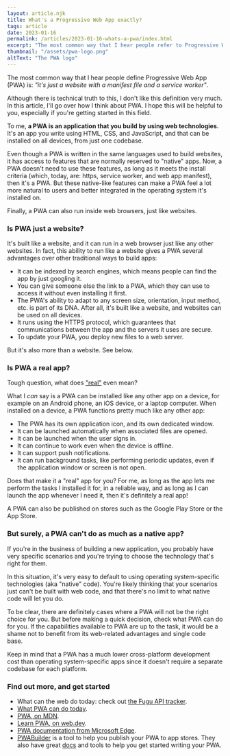 ```yaml
---
layout: article.njk
title: What's a Progressive Web App exactly?
tags: article
date: 2023-01-16
permalink: /articles/2023-01-16-whats-a-pwa/index.html
excerpt: "The most common way that I hear people refer to Progressive Web App is, it's just a website with a manifest file and a service worker. In this article, let me propose another definition."
thumbnail: "/assets/pwa-logo.png"
altText: "The PWA logo"
---
```

The most common way that I hear people define Progressive Web App (PWA) is: _"it's just a website with a manifest file and a service worker"_.

Although there is technical truth to this, I don't like this definition very much. In this article, I'll go over how I think about PWA. I hope this will be helpful to you, especially if you're getting started in this field.

To me, **a PWA is an application that you build by using web technologies.** It's an app you write using HTML, CSS, and JavaScript, and that can be installed on all devices, from just one codebase.

Even though a PWA is written in the same languages used to build websites, it has access to features that are normally reserved to "native" apps. Now, a PWA doesn't need to use these features, as long as it meets the install criteria (which, today, are: https, service worker, and web app manifest), then it's a PWA. But these native-like features can make a PWA feel a lot more natural to users and better integrated in the operating system it's installed on.

Finally, a PWA can also run inside web browsers, just like websites.

### Is PWA just a website?

It's built like a website, and it can run in a web browser just like any other websites. In fact, this ability to run like a website gives a PWA several advantages over other traditional ways to build apps:

* It can be indexed by search engines, which means people can find the app by just googling it.
* You can give someone else the link to a PWA, which they can use to access it without even installing it first.
* The PWA's ability to adapt to any screen size, orientation, input method, etc. is part of its DNA. After all, it's built like a website, and websites can be used on all devices.
* It runs using the HTTPS protocol, which guarantees that communications between the app and the servers it uses are secure.
* To update your PWA, you deploy new files to a web server.

But it's also more than a website. See below.

### Is PWA a real app?

Tough question, what does ["real"](/articles/2022-10-06-building-desktop-apps-without-native-code/#footnote-1) even mean?

What I _can_ say is a PWA can be installed like any other app on a device, for example on an Android phone, an iOS device, or a laptop computer. When installed on a device, a PWA functions pretty much like any other app:

* The PWA has its own application icon, and its own dedicated window.
* It can be launched automatically when associated files are opened.
* It can be launched when the user signs in.
* It can continue to work even when the device is offline.
* It can support push notifications.
* It can run background tasks, like performing periodic updates, even if the application window or screen is not open.

Does that make it a "real" app for you? For me, as long as the app lets me perform the tasks I installed it for, in a reliable way, and as long as I can launch the app whenever I need it, then it's definitely a real app!

A PWA can also be published on stores such as the Google Play Store or the App Store.

### But surely, a PWA can't do as much as a native app?

If you're in the business of building a new application, you probably have very specific scenarios and you're trying to choose the technology that's right for them.

In this situation, it's very easy to default to using operating system-specific technologies (aka "native" code). You're likely thinking that your scenarios just can't be built with web code, and that there's no limit to what native code will let you do.

To be clear, there are definitely cases where a PWA will not be the right choice for you. But before making a quick decision, check what PWA can do for you. If the capabilities available to PWA are up to the task, it would be a shame not to benefit from its web-related advantages and single code base.

Keep in mind that a PWA has a much lower cross-platform development cost than operating system-specific apps since it doesn't require a separate codebase for each platform.

### Find out more, and get started

* What can the web do today: check out [the Fugu API tracker](https://fugu-tracker.web.app/).
* [What PWA can do today](https://whatpwacando.today/).
* [PWA, on MDN](https://developer.mozilla.org/docs/Web/Progressive_web_apps).
* [Learn PWA, on web.dev](https://web.dev/learn/pwa/).
* [PWA documentation from Microsoft Edge](https://learn.microsoft.com/microsoft-edge/progressive-web-apps-chromium/).
* [PWABuilder](https://pwabuilder.com) is a tool to help you publish your PWA to app stores. They also have great [docs](https://docs.pwabuilder.com/) and tools to help you get started writing your PWA.
